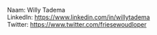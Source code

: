 Naam: Willy Tadema   
LinkedIn: https://www.linkedin.com/in/willytadema   
Twitter: https://www.twitter.com/friesewoudloper   
